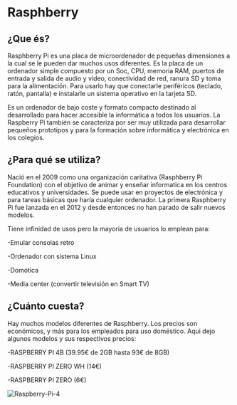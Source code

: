 # Rasphberry

## ¿Que és?
Rasphberry Pi es una placa de microordenador de pequeñas dimensiones a la cual se le pueden dar muchos usos diferentes. Es la placa de un ordenador simple compuesto por un Soc, CPU, memoria RAM, puertos de entrada y salida de audio y vídeo, conectividad de red, ranura SD y toma para la alimentación. Para usarlo hay que conectarle periféricos (teclado, ratón, pantalla) e instalarle un sistema operativo en la tarjeta SD.

Es un ordenador de bajo coste y formato compacto destinado al desarrollado para hacer accesible la informática a todos los usuarios. La Raspberry Pi también se caracteriza por ser muy utilizada para desarrollar pequeños prototipos y para la formación sobre informática y electrónica en los colegios.

## ¿Para qué se utiliza?
Nació en el 2009 como una organización caritativa (Rasphberry Pi Foundation) con el objetivo de animar y enseñar informatica en los centros educativos y universidades. Se puede usar en proyectos de electrónica y para tareas básicas que haría cualquier ordenador. La primera Rasphberry Pi fue lanzada en el 2012 y desde entonces no han parado de salir nuevos modelos. 

Tiene infinidad de usos pero la mayoría de usuarios lo emplean para:

-Emular consolas retro

-Ordenador con sistema Linux

-Domótica

-Media center (convertir televisión en Smart TV)

## ¿Cuánto cuesta?
Hay muchos modelos diferentes de Rasphberry. Los precios son económicos, y más para los empleados para uso doméstico. 
Aqui dejo algunos modelos y sus respectivos precios:

  -RASPBERRY PI 4B (39.95€ de 2GB hasta 93€ de 8GB)
  
  -RASPBERRY PI ZERO WH (14€)
  
  -RASPBERRY PI ZERO (6€)

![Raspberry-Pi-4](https://user-images.githubusercontent.com/94380525/142491872-af5f4d86-6d26-412d-9308-4b42db6794ff.jpg)
